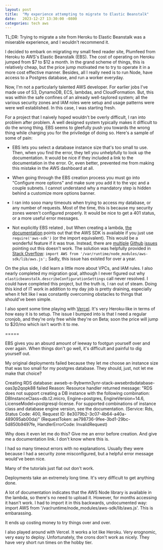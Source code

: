 ```yaml
---
layout: post
title:  "My experience attempting to migrate to Elastic Beanstalk"
date:   2023-12-27 13:30:00 -0800
categories: tech aws
---
```


TL;DR: Trying to migrate a site from Heroku to Elastic Beanstalk was a miserable experience, and I wouldn't recommend it. 

I decided to embark on migrating my small feed reader site, Plumfeed from Heroku to AWS's Elastic Beanstalk (EBS). The cost of operating on Heroku jumped from $7 to $12 a month. In the grand scheme of things, this is relatively cheap, but the price jump motivated me to try to operate it in a more cost effective manner. Besides, all I really need is to run Node, have access to a Postgres database, and run a worker everyday. 

Now, I'm not a particularly talented AWS developer. For earlier jobs I've made use of S3, DynamoDB, ECS, lambdas, and CloudFormation. But, this was within the safe confines of an already well-taylored system; all the various security zones and IAM roles were setup and usage patterns were were well established. In this case, I was starting fresh.

For a project that I naively hoped wouldn't be overly difficult, I ran into problem after problem. A well designed system typically makes it difficult to do the wrong thing. EBS seems to gleefully push you towards the wrong thing while charging you for the priviledge of doing so. Here's a sample of some of pain:

 - EBS lets you select a database instance size that's too small to use. Then, when you find the error, they tell you unhelpfully to look up the documentation. It would be nice if they included a link to the documentation in the error. Or, even better, prevented me from making this mistake in the AWS dashboard at all.

 - When going through the EBS creation process you must go into "Configure more options" and make sure you add it to the vpc and a couple subnets. I cannot understand why a mandatory step is hidden behind a customize more options banner. 

 - I ran into sooo many timeouts when trying to access my database, or any number of requests. Most of the time, this is because my security zones weren't configured properly. It would be nice to get a 401 status, or a more useful error messages.


 - Not explicitly EBS related , but When creating a lambda, [the documentation](https://aws.amazon.com/blogs/compute/using-lambda-layers-to-simplify-your-development-process/) points out that the AWS SDK is available if you just use `require('aws-sdk')` (or the import equivalent). This would be a wonderful feature if it was true. Instead, there are [multiple](https://github.com/aws/aws-sdk-js-v3/issues/3230) [Github](https://github.com/aws/aws-sdk-js-v3/issues/3386) [issues](https://github.com/aws/aws-sdk-js-v3/issues/3578) pointing out this doesn't work. The solution was helpfully provided in [Stack Overflow](https://stackoverflow.com/questions/72049613/cannot-import-package-in-aws-lambda-with-nodejs14-x-es-module): `import AWS from '/var/runtime/node_modules/aws-sdk/lib/aws.js';` Sadly, this issue has existed for over a year.



On the plus side, I did learn a little more about VPCs, and IAM rules. I also nearly completed my migration goal, although I never figured out why `elasticbeanstalk.describeConfigurationSettings` call never resolved. I could have completed this project, but the truth is, I ran out of steam. Doing this kind of IT work in addition to my day job is pretty draining, especially when it felt like I was constantly overcoming obstacles to things that should've been simple. 

I also spent some time playing with [Vercel](https://vercel.com/). It's very Heroku-like in terms of how easy it is to setup. The issue I bumped into is that I need a regular cronjob, and they're only free while they're on Beta; soon the price will jump to $20/mo which isn't worth it to me.




=====

EBS gives you an absurd amount of leeway to footgun yourself over and over again. 
When things don't go well, it's difficult and painful to dig yourself out.

My original deployments failed because they let me choose an instance size that was too small for my postgres database. They should, just, not let me make that choice?

Creating RDS database: awseb-e-9ybwmn3ynr-stack-awsebrdsdatabase-oas3p2qopk88 failed Reason: Resource handler returned message: "RDS does not support creating a DB instance with the following combination: DBInstanceClass=db.t2.micro, Engine=postgres, EngineVersion=14.6, LicenseModel=postgresql-license. For supported combinations of instance class and database engine version, see the documentation. (Service: Rds, Status Code: 400, Request ID: 8e3079b2-3c07-4b64-a40a-489095ab00da)" (RequestToken: ae798736-9fee-3bd1-29bc-5d850b9497fe, HandlerErrorCode: InvalidRequest)

Why does it even let me do this? Give me an error before creation. And give me a documentation link. I don't know where this is.




I had so many timeout errors with no explanations. Usually they were because I had a security zone misconfigured, but a helpful error message would've been nice.


Many of the tutorials just flat out don't work.

Deployments take an extremely long time. It's very difficult to get anything done.

A lot of documentation indicates that the AWS Node library is available in the lambda, so there's no need to upload it. However, for months accessing it hasn't work. I had to import it in this backwards, undocumented way: import AWS from '/var/runtime/node_modules/aws-sdk/lib/aws.js'. This is embarassing.

It ends up costing money to try things over and over. 

I also played around with Vercel. It works a lot like Heroku. Very erognomic, very easy to deploy. Unfortunately, the crons don't work as nicely. They have very short run times on the hobby tier. 


